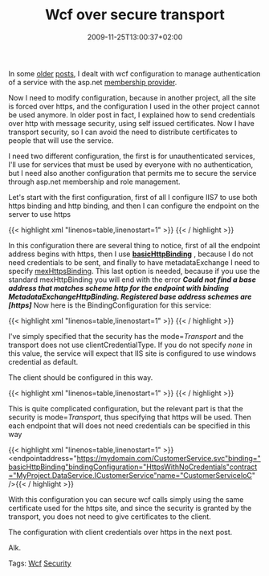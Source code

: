 ﻿---
title: "Wcf over secure transport"
description: ""
date: 2009-11-25T13:00:37+02:00
draft: false
tags: [Security,Wcf]
categories: [NET framework]
---
In some [older](http://www.codewrecks.com/blog/index.php/2009/09/08/use-aspnet-membership-provider-with-a-wcf-svc-service/) [posts](http://www.codewrecks.com/blog/index.php/2009/09/09/generate-a-certificate-for-wcf-service-with-windows-server-2003/), I dealt with wcf configuration to manage authentication of a service with the asp.net [membership provider](http://www.codewrecks.com/blog/index.php/2009/09/08/use-aspnet-membership-provider-with-a-wcf-svc-service/).

Now I need to modify configuration, because in another project, all the site is forced over https, and the configuration I used in the other project cannot be used anymore. In older post in fact, I explained how to send credentials over http with message security, using self issued certificates. Now I have transport security, so I can avoid the need to distribute certificates to people that will use the service.

I need two different configuration, the first is for unauthenticated services, I'll use for services that must be used by everyone with no authentication, but I need also another configuration that permits me to secure the service through asp.net membership and role management.

Let's start with the first configuration, first of all I configure IIS7 to use both https binding and http binding, and then I can configure the endpoint on the server to use https

{{< highlight xml "linenos=table,linenostart=1" >}}
<service behaviorConfiguration="BasicHttpsWithoutAuthBehavior"
            name="MyProject.DataService.Concrete.CustomerService">
    <endpoint address="https://mydomain.com/customerservice.svc"
                 binding="basicHttpBinding"
                 name="CustomerService"
                 contract="MyProject.DataService.ICustomerService"
                 bindingConfiguration="SecureTransport">
        <identity>
            <dns value="mydomain.com" />
        </identity>
    </endpoint>
    <endpoint address="mex" binding="mexHttpsBinding" contract="IMetadataExchange" />
</service>{{< / highlight >}}

<!-- Code inserted with Steve Dunn's Windows Live Writer Code Formatter Plugin.  http://dunnhq.com -->

In this configuration there are several thing to notice, first of all the endpoint address begins with https, then I use  **[basicHttpBinding](http://msdn.microsoft.com/en-us/library/system.servicemodel.basichttpbinding.aspx)** , because I do not need credentials to be sent, and finally to have metadataExchange I need to specify [mexHttpsBinding](http://msdn.microsoft.com/en-us/library/aa967391.aspx). This last option is needed, because if you use the standard mexHttpBinding you will end with the error  ***Could not find a base address that matches scheme http for the endpoint with binding MetadataExchangeHttpBinding. Registered base address schemes are [https]*** Now here is the BindingConfiguration for this service:

{{< highlight xml "linenos=table,linenostart=1" >}}
<basicHttpBinding>
    <binding name="SecureTransport">
        <security mode="Transport">
            <transport clientCredentialType="None"/>
        </security>
    </binding>
</basicHttpBinding>{{< / highlight >}}

<!-- Code inserted with Steve Dunn's Windows Live Writer Code Formatter Plugin.  http://dunnhq.com -->

I've simply specified that the security has the mode=*Transport* and the transport does not use clientCredentialType. If you do not specify *none* in this value, the service will expect that IIS site is configured to use windows credential as default.

The client should be configured in this way.

{{< highlight xml "linenos=table,linenostart=1" >}}
<binding name="HttpsWithNoCredentials" closeTimeout="00:01:00" openTimeout="00:01:00"
receiveTimeout="00:10:00" sendTimeout="00:01:00" allowCookies="false"
bypassProxyOnLocal="false" hostNameComparisonMode="StrongWildcard"
maxBufferSize="65536" maxBufferPoolSize="524288" maxReceivedMessageSize="65536"
messageEncoding="Text" textEncoding="utf-8" transferMode="Buffered"
useDefaultWebProxy="true">		<readerQuotas maxDepth="32" maxStringContentLength="8192" maxArrayLength="16384"		 maxBytesPerRead="4096" maxNameTableCharCount="16384" />		<security mode="Transport">			<transport clientCredentialType="None" proxyCredentialType="None"			 realm="">				<extendedProtectionPolicy policyEnforcement="Never" />			</transport>			<message clientCredentialType="UserName" algorithmSuite="Default" />		</security>	</binding></basicHttpBinding>{{< / highlight >}}

<!-- Code inserted with Steve Dunn's Windows Live Writer Code Formatter Plugin.  http://dunnhq.com -->

This is quite complicated configuration, but the relevant part is that the security is mode=*Transport*, thus specifying that https will be used. Then each endpoint that will does not need credentials can be specified in this way

{{< highlight xml "linenos=table,linenostart=1" >}}
<endpointaddress="https://mydomain.com/CustomerService.svc"binding="basicHttpBinding"bindingConfiguration="HttpsWithNoCredentials"contract="MyProject.DataService.ICustomerService"name="CustomerServiceIoC" />{{< / highlight >}}

<!-- Code inserted with Steve Dunn's Windows Live Writer Code Formatter Plugin.  http://dunnhq.com -->

With this configuration you can secure wcf calls simply using the same certificate used for the https site, and since the security is granted by the transport, you does not need to give certificates to the client.

The configuration with client credentials over https in the next post.

Alk.

Tags: [Wcf](http://technorati.com/tag/Wcf) [Security](http://technorati.com/tag/Security)
